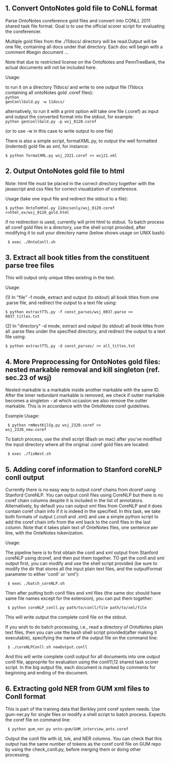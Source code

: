 <h2> 1. Convert OntoNotes gold file to CoNLL format</h2>
Parse OntoNotes coreference gold files and convert into CONLL 2011 shared task file format. Goal is to use the official scorer script for evaluating the coreferencer. 

Multiple gold files from the ./11docs/ directory will be read.Output will be one file, containing all docs under that directory. Each doc will begin with a comment #begin document ...

Note that due to restricted license on the OntoNotes and PennTreeBank, the actual documents will not be included here.

Usage:

to run it on a directory 11docs/ and write to one output file (11docs containing all ontoNotes gold .coref files): <br>
<code>python genConllGold.py -w 11docs/</code>

alternatively, to run it with a print option will take one file (.coref) as input and output the converted format into the stdout, for example:
<br><code>python genConllGold.py -p wsj_0120.coref</code>

(or to use -w in this case to write output to one file)

There is also a simple script, formatXML.py, to output the well formatted (indented) gold file as xml, for instance:

<code>$ python formatXML.py wsj_2321.coref >> wsj21.xml </code>

<h2> 2. Output OntoNotes gold file to html </h2>

Note: html file must be placed in the correct directory together with the javascript and css files for correct visualization of coreference.

Usage (take one input file and redirect the stdout to a file):

<code>$ python OntoToHtml.py 11docsonly/wsj_0120.coref >>html_ex/wsj_0120_gold.html</code>

if no redirection is used, currently will print html to stdout. To batch process all coref gold files in a directory, use the shell script provided, after modifying it to suit your directory name (below shows usage on UNIX bash):

<code> $ exec ./OntoConll.sh</code>


<h2> 3. Extract all book titles from the constituent parse tree files</h2>

This will output only unique titles existing in the text. 

Usage: 

(1) In "file" -f mode, extract and output (to stdout) all book titles from one .parse file, and redirect the output to a text file using:

<code>$ python extractTTL.py -f const_parses/wsj_0037.parse >> 0037_titles.txt</code>

(2) In "directory" -d mode, extract and output (to stdout) all book titles from all .parse files under the specified directory, and redirect the output to a text file using:

<code>$ python extractTTL.py -d const_parses/ >> all_titles.txt </code>

<h2> 4. More Preprocessing for OntoNotes gold files: nested markable removal and kill singleton (ref. sec.23 of wsj) </h2>

Nested markable is a markable inside another markable with the same ID. After the inner redundant markable is removed, we check if outter markable becomes a singleton - at which occasion we also remove the outter markable. This is in accordance with the OntoNotes coref guidelines. 

Example Usage:

<code> $ python rmNestKilSg.py wsj_2320.coref >> wsj_2320_new.coref </code>

To batch process, use the shell script (Bash on mac) after you've modified the input directory where all the original .coref gold files are located:

<code> $ exec ./fixNest.sh </code>


<h2> 5. Adding coref information to Stanford coreNLP conll output </h2>

Currently there is no easy way to output coref chains from dcoref using Stanford CoreNLP. You can output conll files using CoreNLP but there is no coref chain columns despite it is included in the list of annotators. Alternatively, by default you can output xml files from CoreNLP and it does contain coref chain info if it is indeed in the specified. In this task, we take both formats of output (.cnoll and .xml) and use a simple python script to add the coref chain info from the xml back to the conll files in the last column. Note that it takes plain text of OnteNotes files, one sentence per line, with the OnteNotes tokenization. 

Usage:

The pipeline here is to first obtain the conll and xml output from Stanford coreNLP using dcoref, and then put them together. TO get the conll and xml output first, you can modify and use the shell script provided (be sure to modify the dir that stores all the input plain text files, and the outputFormat parameter to either 'conll' or 'xml'):

<code> $ exec ./batch_coreNLP.sh </code>

Then after putting both conll files and xml files (the same doc should have same file names except for the extension), you can put them together:

<code> $ python coreNLP_conll.py path/to/conll/file path/to/xml/file </code>

This will write output the complete conll file on the stdout. 

If you wish to do batch processing, i.e., read a directory of OntoNotes plain text files, then you can use the bash shell script provided(after making it executable), specifying the name of the output file on the command line:

<code> $ ./coreNLPConll.sh newOutput.conll </code>

And this will write complete conll output for all documents into one output conll file, approprite for evaluation using the conll11,12 shared task scorer script. In the big output file, each document is marked by comments for beginning and ending of the document.


<h2> 6. Extracting gold NER from GUM xml files to Conll format </h2>

This is part of the training data that Berkley joint coref system needs. Use gum-ner.py for single files or modify a shell script to batch process. Expects the coref file on command line: 

<code> $ python gum_ner.py onto-gum/GUM_interview_ants.coref </code>

Output the conll file with id, tok, and NER columns. You can check that this output has the same number of tokens as the coref conll file on GUM repo by using the check_conll.py, before merging them or doing other processing.
